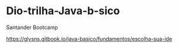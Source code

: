 # Dio-trilha-Java-b-sico
Santander Bootcamp

https://glysns.gitbook.io/java-basico/fundamentos/escolha-sua-ide
